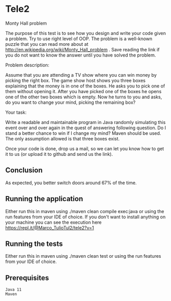 # Tele2
Monty Hall problem

The purpose of this test is to see how you design and write your code given a problem. Try to use right level of OOP. The problem is a well-known puzzle that you can read more about at http://en.wikipedia.org/wiki/Monty_Hall_problem . Save reading the link if you do not want to know the answer until you have solved the problem.

Problem description:

Assume that you are attending a TV show where you can win money by picking the right box. The game show host shows you three boxes explaining that the money is in one of the boxes. He asks you to pick one of them without opening it. After you have picked one of the boxes he opens one of the other two boxes which is empty. Now he turns to you and asks, do you want to change your mind, picking the remaining box?

Your task:

Write a readable and maintainable program in Java randomly simulating this event over and over again in the quest of answering following question. Do I stand a better chance to win if I change my mind? Maven should be used. The only assumption allowed is that three boxes exist.

Once your code is done, drop us a mail, so we can let you know how to get it to us (or upload it to github and send us the link).

## Conclusion
As expected, you better switch doors around 67% of the time.

## Running the application
Either run this in maven using ./maven clean compile exec:java or using the run features from your IDE of choice.
If you don't want to install anything on your machine you can see the execution here https://repl.it/@Marco_TulioTul2/tele2?v=1

## Running the tests
Either run this in maven using ./maven clean test or using the run features from your IDE of choice.

## Prerequisites
    Java 11 
    Maven

